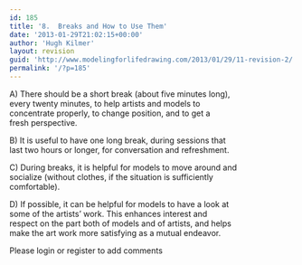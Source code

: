```yaml
---
id: 185
title: '8.  Breaks and How to Use Them'
date: '2013-01-29T21:02:15+00:00'
author: 'Hugh Kilmer'
layout: revision
guid: 'http://www.modelingforlifedrawing.com/2013/01/29/11-revision-2/'
permalink: '/?p=185'
---
```


A) There should be a short break (about five minutes long),  
every twenty minutes, to help artists and models to  
concentrate properly, to change position, and to get a  
fresh perspective.

B) It is useful to have one long break, during sessions that  
last two hours or longer, for conversation and refreshment.

C) During breaks, it is helpful for models to move around and  
socialize (without clothes, if the situation is sufficiently  
comfortable).

D) If possible, it can be helpful for models to have a look at  
some of the artists’ work. This enhances interest and  
respect on the part both of models and of artists, and helps  
make the art work more satisfying as a mutual endeavor.

<div>Please login or register to add comments

</div>